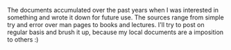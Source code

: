 The documents accumulated over the past years when I was interested in something and wrote it down for future use.
The sources range from simple try and error over man pages to books and lectures.
I'll try to post on regular basis and brush it up, because my local documents are a imposition to others :)
